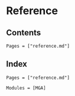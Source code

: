 # Reference

## Contents

```@contents
Pages = ["reference.md"]
```

## Index

```@index
Pages = ["reference.md"]
```

```@autodocs
Modules = [MGA]
```
